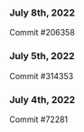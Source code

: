 ### July 8th, 2022

Commit #206358

### July 5th, 2022

Commit #314353


### July 4th, 2022

Commit #72281
